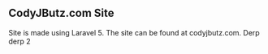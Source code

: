 ## CodyJButz.com Site

Site is made using Laravel 5. The site can be found at codyjbutz.com.
Derp derp
2
